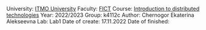 University: [ITMO University](https://itmo.ru/ru/)
Faculty: [FICT](https://fict.itmo.ru)
Course: [Introduction to distributed technologies](https://github.com/itmo-ict-faculty/introduction-to-distributed-technologies)
Year: 2022/2023
Group: k4112c
Author: Chernogor Ekaterina Alekseevna
Lab: Lab1
Date of create: 17.11.2022
Date of finished: 
